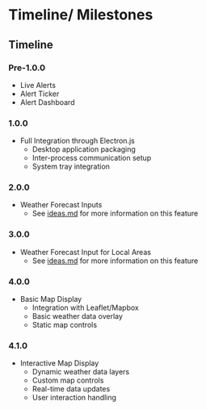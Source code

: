 # Timeline/ Milestones

## Timeline

### Pre-1.0.0

- Live Alerts
- Alert Ticker
- Alert Dashboard

### 1.0.0

- Full Integration through Electron.js
  - Desktop application packaging
  - Inter-process communication setup
  - System tray integration
### 2.0.0

- Weather Forecast Inputs
  - See [ideas.md](ideas.md) for more information on this feature

### 3.0.0

- Weather Forecast Input for Local Areas
  - See [ideas.md](ideas.md) for more information on this feature

### 4.0.0

- Basic Map Display
  - Integration with Leaflet/Mapbox
  - Basic weather data overlay
  - Static map controls

### 4.1.0

- Interactive Map Display
  - Dynamic weather data layers
  - Custom map controls
  - Real-time data updates
  - User interaction handling
